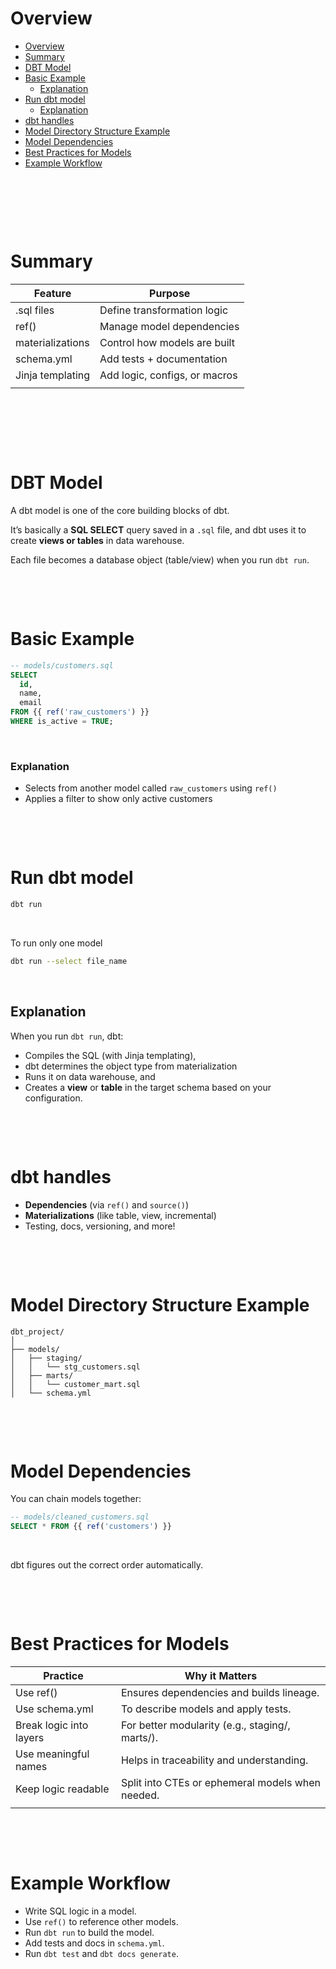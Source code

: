 # Overview

- [Overview](#overview)
- [Summary](#summary)
- [DBT Model](#dbt-model)
- [Basic Example](#basic-example)
  - [Explanation](#explanation)
- [Run dbt model](#run-dbt-model)
  - [Explanation](#explanation-1)
- [dbt handles](#dbt-handles)
- [Model Directory Structure Example](#model-directory-structure-example)
- [Model Dependencies](#model-dependencies)
- [Best Practices for Models](#best-practices-for-models)
- [Example Workflow](#example-workflow)

&nbsp;

&nbsp;

&nbsp;

# Summary

| Feature          | Purpose                       |
| ---------------- | ----------------------------- |
| .sql files       | Define transformation logic   |
| ref()            | Manage model dependencies     |
| materializations | Control how models are built  |
| schema.yml       | Add tests + documentation     |
| Jinja templating | Add logic, configs, or macros |
|                  |                               |

&nbsp;

&nbsp;

&nbsp;

# DBT Model

A dbt model is one of the core building blocks of dbt.

It’s basically a **SQL SELECT** query saved in a `.sql` file, and dbt uses it to create **views or tables** in data warehouse.

Each file becomes a database object (table/view) when you run `dbt run`.

&nbsp;

&nbsp;

# Basic Example

```sql
-- models/customers.sql
SELECT
  id,
  name,
  email
FROM {{ ref('raw_customers') }}
WHERE is_active = TRUE;

```

&nbsp;

### Explanation

- Selects from another model called `raw_customers` using `ref()`
- Applies a filter to show only active customers

&nbsp;

&nbsp;

# Run dbt model

```bash
dbt run
```

&nbsp;

To run only one model

```bash
dbt run --select file_name
```

&nbsp;

## Explanation

When you run `dbt run`, dbt:

- Compiles the SQL (with Jinja templating),
- dbt determines the object type from materialization
- Runs it on data warehouse, and
- Creates a **view** or **table** in the target schema based on your configuration.

&nbsp;

&nbsp;

# dbt handles

- **Dependencies** (via `ref()` and `source()`)
- **Materializations** (like table, view, incremental)
- Testing, docs, versioning, and more!

&nbsp;

&nbsp;

# Model Directory Structure Example

```pgsql
dbt_project/
│
├── models/
│   ├── staging/
│   │   └── stg_customers.sql
│   ├── marts/
│   │   └── customer_mart.sql
│   └── schema.yml
```

&nbsp;

&nbsp;

# Model Dependencies

You can chain models together:

```sql
-- models/cleaned_customers.sql
SELECT * FROM {{ ref('customers') }}
```

&nbsp;

dbt figures out the correct order automatically.

&nbsp;

&nbsp;

# Best Practices for Models

| Practice                | Why it Matters                                   |
| ----------------------- | ------------------------------------------------ |
| Use ref()               | Ensures dependencies and builds lineage.         |
| Use schema.yml          | To describe models and apply tests.              |
| Break logic into layers | For better modularity (e.g., staging/, marts/).  |
| Use meaningful names    | Helps in traceability and understanding.         |
| Keep logic readable     | Split into CTEs or ephemeral models when needed. |
|                         |                                                  |

&nbsp;

&nbsp;

# Example Workflow

- Write SQL logic in a model.
- Use `ref()` to reference other models.
- Run `dbt run` to build the model.
- Add tests and docs in `schema.yml`.
- Run `dbt test` and `dbt docs generate`.
